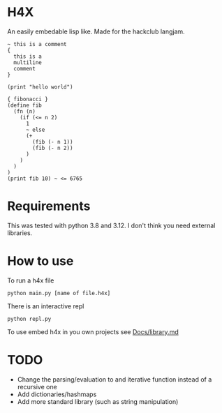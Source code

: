 # H4X

An easily embedable lisp like. Made for the hackclub langjam.

```
~ this is a comment
{
  this is a
  multiline
  comment
}

(print "hello world")

{ fibonacci }
(define fib
  (fn (n)
    (if (<= n 2)
      1
      ~ else
      (+
        (fib (- n 1))
        (fib (- n 2))
      )
    )
  )
)
(print fib 10) ~ <= 6765
```

# Requirements

This was tested with python 3.8 and 3.12. I don't think you need external libraries.


# How to use

To run a h4x file
```
python main.py [name of file.h4x]
```

There is an interactive repl
```
python repl.py
```

To use embed h4x in you own projects see [Docs/library.md](Docs/library.md)


# TODO
 - Change the parsing/evaluation to and iterative function instead of a recursive one
 - Add dictionaries/hashmaps
 - Add more standard library (such as string manipulation)

